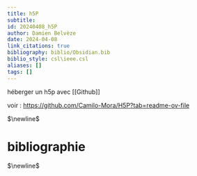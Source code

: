 ```yaml
---
title: h5P
subtitle:
id: 20240408_h5P
author: Damien Belvèze
date: 2024-04-08
link_citations: true
bibliography: biblio/Obsidian.bib
biblio_style: csl\ieee.csl
aliases: []
tags: []
---
```

héberger un h5p avec [[Github]]

voir : https://github.com/Camilo-Mora/H5P?tab=readme-ov-file


$\newline$
# bibliographie
$\newline$












